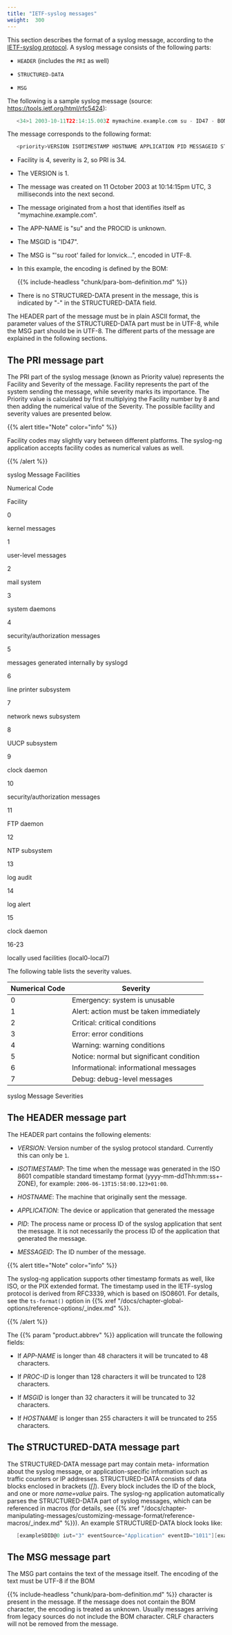 ```yaml
---
title: "IETF-syslog messages"
weight:  300
---
```

<!-- DISCLAIMER: This file is based on the syslog-ng Open Source Edition documentation https://github.com/balabit/syslog-ng-ose-guides/commit/2f4a52ee61d1ea9ad27cb4f3168b95408fddfdf2 and is used under the terms of The syslog-ng Open Source Edition Documentation License. The file has been modified by Axoflow. -->

This section describes the format of a syslog message, according to the [IETF-syslog protocol](https://tools.ietf.org/html/rfc5424). A syslog message consists of the following parts:

  - `HEADER` (includes the `PRI` as well)

  - `STRUCTURED-DATA`

  - `MSG`

The following is a sample syslog message (source: https://tools.ietf.org/html/rfc5424):

```c
   <34>1 2003-10-11T22:14:15.003Z mymachine.example.com su - ID47 - BOM'su root' failed for lonvick on /dev/pts/8
```

The message corresponds to the following format:

```c
   <priority>VERSION ISOTIMESTAMP HOSTNAME APPLICATION PID MESSAGEID STRUCTURED-DATA MSG
```

  - Facility is 4, severity is 2, so PRI is 34.

  - The VERSION is 1.

  - The message was created on 11 October 2003 at 10:14:15pm UTC, 3 milliseconds into the next second.

  - The message originated from a host that identifies itself as "mymachine.example.com".

  - The APP-NAME is "su" and the PROCID is unknown.

  - The MSGID is "ID47".

  - The MSG is "'su root' failed for lonvick...", encoded in UTF-8.

  - In this example, the encoding is defined by the BOM:
    
    {{% include-headless "chunk/para-bom-definition.md" %}}

  - There is no STRUCTURED-DATA present in the message, this is indicated by "-" in the STRUCTURED-DATA field.

The HEADER part of the message must be in plain ASCII format, the parameter values of the STRUCTURED-DATA part must be in UTF-8, while the MSG part should be in UTF-8. The different parts of the message are explained in the following sections.


## The PRI message part

The PRI part of the syslog message (known as Priority value) represents the Facility and Severity of the message. Facility represents the part of the system sending the message, while severity marks its importance. The Priority value is calculated by first multiplying the Facility number by 8 and then adding the numerical value of the Severity. The possible facility and severity values are presented below.

{{% alert title="Note" color="info" %}}

Facility codes may slightly vary between different platforms. The syslog-ng application accepts facility codes as numerical values as well.

{{% /alert %}}

syslog Message Facilities

Numerical Code


Facility

0

kernel messages

1

user-level messages

2

mail system

3

system daemons

4

security/authorization messages

5

messages generated internally by syslogd

6

line printer subsystem

7

network news subsystem

8

UUCP subsystem

9

clock daemon

10

security/authorization messages

11

FTP daemon

12

NTP subsystem

13

log audit

14

log alert

15

clock daemon

16-23

locally used facilities (local0-local7)

The following table lists the severity values.

| Numerical Code | Severity                                 |
| -------------- | ---------------------------------------- |
| 0              | Emergency: system is unusable            |
| 1              | Alert: action must be taken immediately  |
| 2              | Critical: critical conditions            |
| 3              | Error: error conditions                  |
| 4              | Warning: warning conditions              |
| 5              | Notice: normal but significant condition |
| 6              | Informational: informational messages    |
| 7              | Debug: debug-level messages              |

syslog Message Severities


## The HEADER message part

The HEADER part contains the following elements:

  - *VERSION*: Version number of the syslog protocol standard. Currently this can only be `1`.

  - *ISOTIMESTAMP*: The time when the message was generated in the ISO 8601 compatible standard timestamp format (yyyy-mm-ddThh:mm:ss+-ZONE), for example: `2006-06-13T15:58:00.123+01:00`.

  - *HOSTNAME*: The machine that originally sent the message.

  - *APPLICATION*: The device or application that generated the message

  - *PID*: The process name or process ID of the syslog application that sent the message. It is not necessarily the process ID of the application that generated the message.

  - *MESSAGEID*: The ID number of the message.

{{% alert title="Note" color="info" %}}

The syslog-ng application supports other timestamp formats as well, like ISO, or the PIX extended format. The timestamp used in the IETF-syslog protocol is derived from RFC3339, which is based on ISO8601. For details, see the `ts-format()` option in {{% xref "/docs/chapter-global-options/reference-options/_index.md" %}}.

{{% /alert %}}

The {{% param "product.abbrev" %}} application will truncate the following fields:

  - If *APP-NAME* is longer than 48 characters it will be truncated to 48 characters.

  - If *PROC-ID* is longer than 128 characters it will be truncated to 128 characters.

  - If *MSGID* is longer than 32 characters it will be truncated to 32 characters.

  - If *HOSTNAME* is longer than 255 characters it will be truncated to 255 characters.



## The STRUCTURED-DATA message part

The STRUCTURED-DATA message part may contain meta- information about the syslog message, or application-specific information such as traffic counters or IP addresses. STRUCTURED-DATA consists of data blocks enclosed in brackets (*[]*). Every block includes the ID of the block, and one or more *name=value* pairs. The syslog-ng application automatically parses the STRUCTURED-DATA part of syslog messages, which can be referenced in macros (for details, see {{% xref "/docs/chapter-manipulating-messages/customizing-message-format/reference-macros/_index.md" %}}). An example STRUCTURED-DATA block looks like:

```c
   [exampleSDID@0 iut="3" eventSource="Application" eventID="1011"][examplePriority@0 class="high"]
```



## The MSG message part

The MSG part contains the text of the message itself. The encoding of the text must be UTF-8 if the BOM

{{% include-headless "chunk/para-bom-definition.md" %}} character is present in the message. If the message does not contain the BOM character, the encoding is treated as unknown. Usually messages arriving from legacy sources do not include the BOM character. CRLF characters will not be removed from the message.


